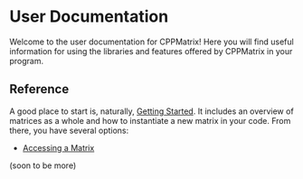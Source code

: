 # User Documentation

Welcome to the user documentation for CPPMatrix! Here you will find useful information for using the libraries and features offered by CPPMatrix in your program.

## Reference

A good place to start is, naturally, [Getting Started](getting-started.md). It includes an overview of matrices as a whole and how to instantiate a new matrix in your code. From there, you have several options:

- [Accessing a Matrix](accessor-functions.md)

(soon to be more)
